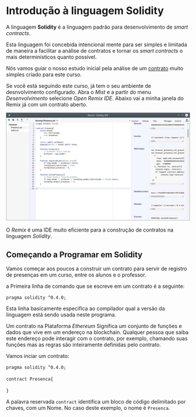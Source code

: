 # Introdução à linguagem Solidity

A linguagem **Solidity** é a linguagem padrão para desenvolvimento de *smart contracts*.

Esta linguagem foi concebida intencional mente para ser simples e limitada de maneira a facilitar a análise de contratos
 e tornar os *smart contracts* o mais determinísticos quanto possível.
 
Nós vamos guiar o nosso estudo inicial pela análise de um [contrato](/contracts/Lista_de_Presenca/Presenca.sol) muito simples criado para este curso.

Se você está seguindo este curso, já tem o seu ambiente de desnvolvimento configurado. Abra o *Mist* e a partir do menu *Desenvolvimento* selecione *Open Remix IDE*. Abaixo vai a minha janela do Remix já com um contrato aberto.

![Janela do Remix](Remix.jpg)

O *Remix* é uma IDE muito eficiente para a construção de contratos na linguagem *Solidity*.

## Começando a Programar em Solidity

Vamos começar aos poucos a construir um contrato para servir de registro de presenças em um curso, entre os alunos e o professor.

a Primeira linha de comando que se escreve em um contrato é a seguinte:

```solidity
pragma solidity ^0.4.0;
```

Esta linha basicamente especifica ao compilador qual a versão da linguagem está sendo usada neste programa.

Um contrato na Plataforma *Ethereum* Significa um conjunto de funções e dados que vive em um endereço na blockchain.
Qualquer pessoa que saiba este endereço pode interagir com o contrato, por exemplo, chamando suas funções mas as regras são inteiramente definidas pelo contrato.

Vamos inciar um contrato:

```solidity
pragma solidity ^0.4.0;

contract Presenca{

}
```

A palavra reservada `contract` identifica um bloco de código delimitado por chaves, com um Nome. No caso deste exemplo, o nome é `Presenca`.


